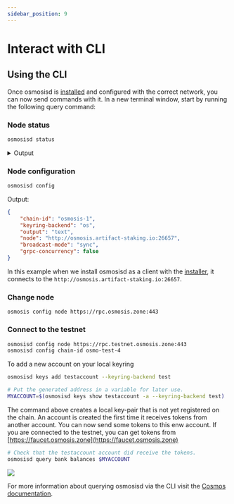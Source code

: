 ```yaml
---
sidebar_position: 9
---
```


# Interact with CLI

## Using the CLI

Once osmosisd is [installed](../osmosis-core/osmosisd) and configured with the correct network, you can now send commands with it. In a new terminal window, start by running the following query command:

### Node status
```bash
osmosisd status
```

<details><summary>Output</summary>
<p>

#### This is the output from `osmosisd status`

```json
{
  "NodeInfo": {
    "protocol_version": {
      "p2p": "8",
      "block": "11",
      "app": "12"
    },
    "id": "4017c243549b8bb4ad2b4cfe5d685aea450dcbcd",
    "listen_addr": "209.34.206.35:26656",
    "network": "osmosis-1",
    "version": "0.34.21",
    "channels": "40202122233038606100",
    "moniker": "artifact-rpc",
    "other": {
      "tx_index": "on",
      "rpc_address": "tcp://0.0.0.0:26657"
    }
  },
  "SyncInfo": {
    "latest_block_hash": "FBA710794C5A9C61523D7CCE78F2F51C7CD7A6C33A154C078E423859D7243E30",
    "latest_app_hash": "EC15E54C7BF66EDC9FEF561969B756CAA58933598FCBF72FE7727DE78F0D8DCF",
    "latest_block_height": "6335644",
    "latest_block_time": "2022-10-07T08:45:15.929540892Z",
    "earliest_block_hash": "38EAF21C7C4A786D73FFAADA32FD3D4B2B683AF2050B41CF5E5924D20AF4EEBC",
    "earliest_app_hash": "808B1D7123C385D52E6A5BC544FD763D156526751DEB401DADB18C717D567DC0",
    "earliest_block_height": "6287475",
    "earliest_block_time": "2022-10-03T22:54:17.633996278Z",
    "catching_up": false
  },
  "ValidatorInfo": {
    "Address": "369E2DCC99CD68400753812BBDF54CD5380FBAC7",
    "PubKey": {
      "type": "tendermint/PubKeyEd25519",
      "value": "mhb68/B38wFLH/5pDgvPKNbKyKdwduIKxJySz0GV/uI="
    },
    "VotingPower": "0"
  }
}
```

</p>
</details>

### Node configuration
```bash
osmosisd config
```
Output:
```json
{
	"chain-id": "osmosis-1",
	"keyring-backend": "os",
	"output": "text",
	"node": "http://osmosis.artifact-staking.io:26657",
	"broadcast-mode": "sync",
	"grpc-concurrency": false
}
```
In this example when we install osmosisd as a client with the [installer](../osmosis-core/osmosisd), it connects to the `http://osmosis.artifact-staking.io:26657`.

### Change node

```
osmosis config node https://rpc.osmosis.zone:443
```

### Connect to the testnet

```bash
osmosisd config node https://rpc.testnet.osmosis.zone:443
osmosisd config chain-id osmo-test-4
```

To add a  new account on your local keyring
```bash
osmosisd keys add testaccount --keyring-backend test

# Put the generated address in a variable for later use.
MYACCOUNT=$(osmosisd keys show testaccount -a --keyring-backend test)
```

The command above creates a local key-pair that is not yet registered on the chain. An account is created the first time it receives tokens from another account.
 You can now send some tokens to this enw account. If you are connected to the testnet, you can get tokens from [https://faucet.osmosis.zone](https://faucet.osmosis.zone)

```bash
# Check that the testaccount account did receive the tokens.
osmosisd query bank balances $MYACCOUNT
```
![](../../assets/asset_list.png)

For more information about querying osmosisd via the CLI visit the [Cosmos documentation](https://hub.cosmos.network/main/hub-tutorials/gaiad.html).


